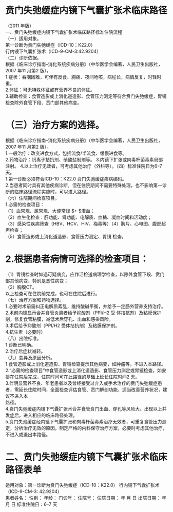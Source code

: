 # 贲门失弛缓症内镜下气囊扩张术临床路径  
（2011 年版）  
一、贲门失弛缓症内镜下气囊扩张术临床路径标准住院流程  
（一）适用对象。  
第一诊断为贲门失弛缓症（ICD-10：K22.0）  
行内镜下气囊扩张术（ICD-9-CM-3:42.9204）  
（二）诊断依据。  
根据《临床诊疗指南–消化系统疾病分册》（中华医学会编著，人民卫生出版社，2007 年11 月第2 版）。  
1.症状：吞咽困难，可伴有反食、胸痛、夜间呛咳，病程长，病情反复，时轻时重。  
2.体征：可无特殊体征或有营养不良的体征。  
3.辅助检查：食管造影或上消化道造影、食管压力测定等符合贲门失弛缓症，胃镜检查除外食管下段、贲门部其他病变。  
# （三）治疗方案的选择。  
根据《临床诊疗指南–消化系统疾病分册》（中华医学会编著，人民卫生出版社，2007 年11 月第2 版）。  
1.一般治疗：改变进食方式，包括流食/半流食、缓慢进食等。  
2.药物治疗：钙离子拮抗剂、硝酸盐制剂等。 3.内镜下扩张或肉毒杆菌毒素局部注射。 4.以上治疗无效者，可考虑其他治疗（外科等）。（四）标准住院日为6–7 天。  
1.第一诊断必须符合ICD-10：K22.0 贲门失弛缓症疾病编码。  
2.当患者同时具有其他疾病诊断，但在住院期间不需要特殊处理，也不影响第一诊断的临床路径流程实施时，可以进入路径。  
（六）住院期间检查项目。  
1.必需的检查项目：  
（1）血常规、尿常规、大便常规 $+ $潜血；  
（2）血生化检查：肝功能、肾功能、电解质、血糖、凝血时间和活动度；  
（3）感染性疾病筛查（HBV、HCV、HIV、梅毒等）（4）胸片、心电图、腹部超声检查；  
（5）食管造影或上消化道造影、食管压力测定、胃镜 检查。  
# 2.根据患者病情可选择的检查项目：  
（1）胃镜检查时如遇可疑病变，应作活检送病理学检查，以除外食管下段、贲门部其他病变，特别是恶性病变；  
（2）胸腹CT。  
以上检查可在住院前完成，也可在住院后进行。  
（七）治疗方案和药物选择。  
1.必要时术前需纠正电解质紊乱，维持酸碱平衡，并给予一定肠外营养支持治疗。  
2.术前内镜显示合并食管炎患者给予抑酸剂（PPI/H2 受 体拮抗剂）及粘膜保护剂，修复食管粘膜，减低术后穿孔、出血和感染风险。  
3.术后给予抑酸剂（PPI/H2 受体拮抗剂）及粘膜保护剂。  
4.抗生素（必要时）  
（八）出院标准。  
1.诊断已明确。  
2.治疗后症状减轻。  
（九）变异及原因分析。  
1.食管造影或上消化道造影、胃镜检查提示其他病变，如肿瘤等，不进入本路径。  
2.“必需的检查项目”中食管造影或上消化道造影、食管压力测定或胃镜检查，如安排在住院后完成，住院时间可在此路径的基础上延长住院时间2 天。  
3.伴明显营养不良、年老患者以及曾经接受过介入或手术治疗的贲门失弛缓症患者，需延长住院时间，全面检查评估食管、贲门解剖功能，适当改善营养状况，建议不进入本  
路径。  
4.贲门失弛缓症内镜下气囊扩张术合并食管贲门出血、穿孔等风险大。出现以上并发症后，进入相应的临床路径处理。  
5.贲门失弛缓症经内镜下气囊扩张和肉毒杆菌毒素治疗无效者，可重复食管压力测定，分析治疗无效的原因，制定严格的内科保守治疗方案，必要时考虑其他治疗，不进入或退出本路径。  
# 二、贲门失弛缓症内镜下气囊扩张术临床路径表单  
适用对象：第一诊断为贲门失弛缓症（ICD-10：K22.0）                         行内镜下气囊扩张术（ICD-9-CM-3: 42.9204）  
患者姓名：          性别：         年龄：     门诊号：         住院号：              住院日期：     年    月    日  出院日期：     年    月    日 标准住院日：6–7 天  
